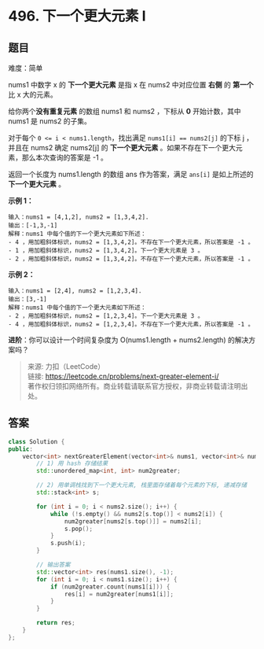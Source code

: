 # 496. 下一个更大元素 I

## 题目

难度：简单

nums1 中数字 x 的 **下一个更大元素** 是指 x 在 nums2 中对应位置 **右侧** 的 **第一个** 比 x 大的元素。

给你两个**没有重复元素** 的数组 nums1 和 nums2 ，下标从 **0** 开始计数，其中 nums1 是 nums2 的子集。

对于每个 `0 <= i < nums1.length`，找出满足 `nums1[i] == nums2[j]` 的下标 j ，并且在 nums2 确定 nums2[j] 的 **下一个更大元素** 。如果不存在下一个更大元素，那么本次查询的答案是 -1 。

返回一个长度为 nums1.length 的数组 ans 作为答案，满足 `ans[i]` 是如上所述的 **下一个更大元素** 。

**示例 1：**

```
输入：nums1 = [4,1,2], nums2 = [1,3,4,2].
输出：[-1,3,-1]
解释：nums1 中每个值的下一个更大元素如下所述：
- 4 ，用加粗斜体标识，nums2 = [1,3,4,2]。不存在下一个更大元素，所以答案是 -1 。
- 1 ，用加粗斜体标识，nums2 = [1,3,4,2]。下一个更大元素是 3 。
- 2 ，用加粗斜体标识，nums2 = [1,3,4,2]。不存在下一个更大元素，所以答案是 -1 。
```

**示例 2：**

```
输入：nums1 = [2,4], nums2 = [1,2,3,4].
输出：[3,-1]
解释：nums1 中每个值的下一个更大元素如下所述：
- 2 ，用加粗斜体标识，nums2 = [1,2,3,4]。下一个更大元素是 3 。
- 4 ，用加粗斜体标识，nums2 = [1,2,3,4]。不存在下一个更大元素，所以答案是 -1 。

```

**进阶**：你可以设计一个时间复杂度为 O(nums1.length + nums2.length) 的解决方案吗？

> 来源: 力扣（LeetCode）  
> 链接: <https://leetcode.cn/problems/next-greater-element-i/>  
> 著作权归领扣网络所有。商业转载请联系官方授权，非商业转载请注明出处。

## 答案

```c++
class Solution {
public:
    vector<int> nextGreaterElement(vector<int>& nums1, vector<int>& nums2) {
        // 1) 用 hash 存储结果
        std::unordered_map<int, int> num2greater;

        // 2) 用单调栈找到下一个更大元素, 栈里面存储着每个元素的下标, 递减存储
        std::stack<int> s;

        for (int i = 0; i < nums2.size(); i++) {
            while (!s.empty() && nums2[s.top()] < nums2[i]) {
                num2greater[nums2[s.top()]] = nums2[i];
                s.pop();
            }
            s.push(i);
        }

        // 输出答案
        std::vector<int> res(nums1.size(), -1);
        for (int i = 0; i < nums1.size(); i++) {
            if (num2greater.count(nums1[i])) {
                res[i] = num2greater[nums1[i]];
            }
        }

        return res;
    }
};
```
